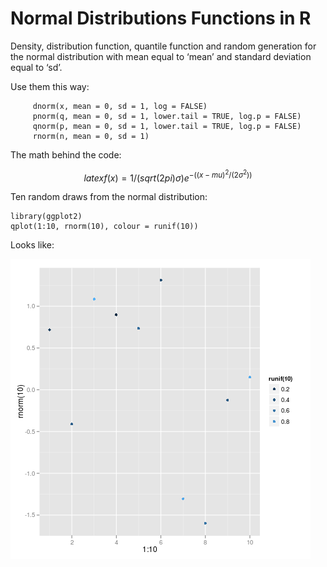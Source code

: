 # Normal Distributions Functions in R

Density, distribution function, quantile function and random
generation for the normal distribution with mean equal to ‘mean’
and standard deviation equal to ‘sd’.

Use them this way:

```{r}
     dnorm(x, mean = 0, sd = 1, log = FALSE)
     pnorm(q, mean = 0, sd = 1, lower.tail = TRUE, log.p = FALSE)
     qnorm(p, mean = 0, sd = 1, lower.tail = TRUE, log.p = FALSE)
     rnorm(n, mean = 0, sd = 1)
```

The math behind the code:

$$latex  f(x) = 1/(sqrt(2 pi) \sigma) e^{-((x - mu)^2/(2 \sigma^2))} $$


Ten random draws from the normal distribution:

```{r}
library(ggplot2)
qplot(1:10, rnorm(10), colour = runif(10))
```

Looks like:

![Ten Random Draws](rnorm10.png)
